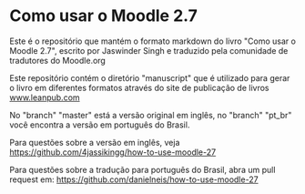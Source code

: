 # Como usar o Moodle 2.7

Este é o repositório que mantém
o formato markdown do livro "Como usar o Moodle 2.7",
escrito por Jaswinder Singh e traduzido pela comunidade
de tradutores do Moodle.org

Este repositório contém o diretório
"manuscript" que é utilizado para gerar o
livro em diferentes formatos através do 
site de publicação de livros www.leanpub.com

No "branch" "master" está a versão original em inglês,
no "branch" "pt_br" você encontra a versão em português do Brasil.

Para questões sobre a versão em inglês, veja
https://github.com/4jassikingg/how-to-use-moodle-27

Para questões sobre a tradução para português do Brasil,
abra um pull request em:
https://github.com/danielneis/how-to-use-moodle-27
